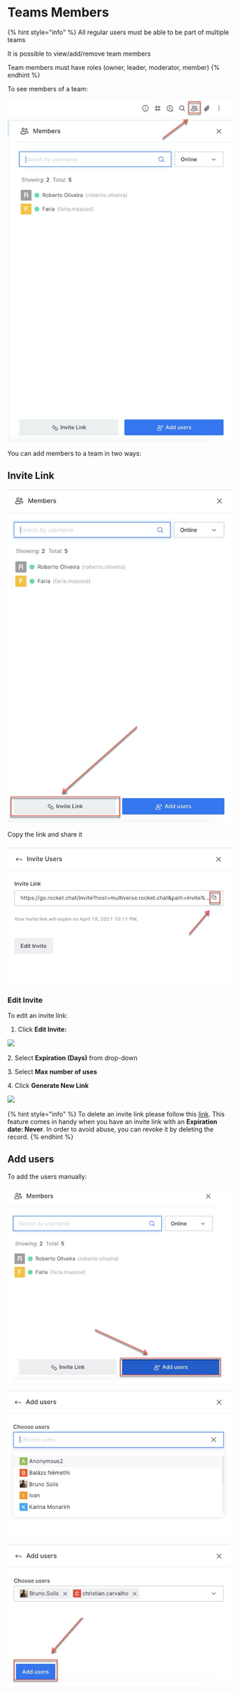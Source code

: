 # Teams Members

{% hint style="info" %}
All regular users must be able to be part of multiple teams

It is possible to view/add/remove team members

Team members must have roles (owner, leader, moderator, member)
{% endhint %}

To see members of a team:

![](<../../../.gitbook/assets/image (365).png>)

You can add members to a team in two ways:

## **Invite Link**

![](<../../../.gitbook/assets/image (366).png>)

Copy the link and share it

![](<../../../.gitbook/assets/image (367).png>)

### Edit Invite

To edit an invite link:

1. Click **Edit Invite:**

![](../../../.gitbook/assets/2021-11-21\_01-37-12.png)

2\. Select **Expiration (Days)** from drop-down

3\. Select **Max number of uses**

4\. Click **Generate New Link**\
&#x20;

![](../../../.gitbook/assets/2021-11-21\_01-47-40.png)

{% hint style="info" %}
To delete an invite link please follow this [link](https://docs.rocket.chat/guides/administration/admin-panel/invites#delete-a-record). This feature comes in handy when you have an invite link with an **Expiration** **date: Never**. In order to avoid abuse, you can revoke it by deleting the record.
{% endhint %}

## **Add users**

To add the users manually:

![](<../../../.gitbook/assets/image (372).png>)

![](<../../../.gitbook/assets/image (373).png>)

![](<../../../.gitbook/assets/image (374).png>)
